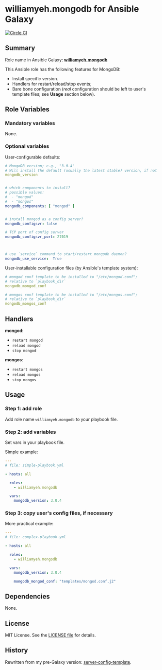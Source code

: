 
williamyeh.mongodb for Ansible Galaxy
============


[![Circle CI](https://circleci.com/gh/William-Yeh/ansible-mongodb.svg?style=shield)](https://circleci.com/gh/William-Yeh/ansible-mongodb)


## Summary

Role name in Ansible Galaxy: **[williamyeh.mongodb](https://galaxy.ansible.com/list#/roles/4405)**

This Ansible role has the following features for MongoDB:

 - Install specific version.
 - Handlers for restart/reload/stop events;
 - Bare bone configuration (*real* configuration should be left to user's template files; see **Usage** section below).




## Role Variables

### Mandatory variables

None.




### Optional variables

User-configurable defaults:

```yaml
# MongoDB version; e.g., "3.0.4"
# Will install the default (usually the latest stable) version, if not specified.
mongodb_version


# which components to install?
# possible values:
#  - "mongod"
#  - "mongos"
mongodb_components: [ "mongod" ]


# install mongod as a config server?
mongodb_configsvr: false

# TCP port of config server
mongodb_configsvr_port: 27019



# use `service` command to start/restart mongodb daemon?
mongodb_use_service:  True
```


User-installable configuration files (by Ansible's template system):

```yaml
# mongod conf template to be installed to "/etc/mongod.conf";
# relative to `playbook_dir`
mongodb_mongod_conf

# mongos conf template to be installed to "/etc/mongos.conf";
# relative to `playbook_dir`
mongodb_mongos_conf

```




## Handlers

**mongod**:

- `restart mongod`
- `reload mongod`
- `stop mongod`


**mongos**:

- `restart mongos`
- `reload mongos`
- `stop mongos`




## Usage


### Step 1: add role

Add role name `williamyeh.mongodb` to your playbook file.


### Step 2: add variables

Set vars in your playbook file.

Simple example:

```yaml
---
# file: simple-playbook.yml

- hosts: all

  roles:
    - williamyeh.mongodb

  vars:
    mongodb_version: 3.0.4
```


### Step 3: copy user's config files, if necessary


More practical example:

```yaml
---
# file: complex-playbook.yml

- hosts: all

  roles:
    - williamyeh.mongodb

  vars:
    mongodb_version: 3.0.4

    mongodb_mongod_conf: "templates/mongod.conf.j2"

```


## Dependencies

None.


## License

MIT License. See the [LICENSE file](LICENSE) for details.


## History

Rewritten from my pre-Galaxy version: [server-config-template](https://github.com/William-Yeh/server-config-template).

